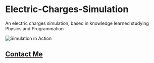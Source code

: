 # Electric-Charges-Simulation

An electric charges simulation, based in knowledge learned studying Physics and Programmation

![Simulation in Action](assets/img/demonstration.png)


## [Contact Me](assets/img/demostration.png)
